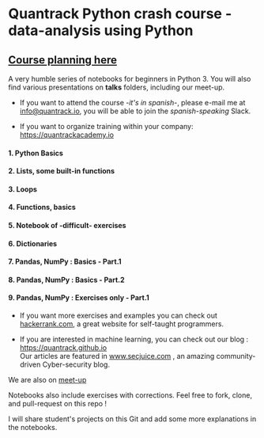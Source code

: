 # Quantrack Python crash course - data-analysis using Python
## [Course planning here](https://github.com/quantrack/qt_academy_python_beginners/blob/master/course_plan.pdf)

A very humble series of notebooks for beginners in Python 3. You will also find various presentations on **talks** folders, including our meet-up.

* If you want to attend the course  *-it's in spanish*-, please e-mail me at info@quantrack.io, you will be able to join the *spanish-speaking* Slack.  

* If you want to organize training within your company: https://quantrackacademy.io    




#### 1. Python Basics

#### 2. Lists, some built-in functions

#### 3. Loops

#### 4. Functions, basics

#### 5. Notebook of -difficult- exercises 

#### 6. Dictionaries

#### 7. Pandas, NumPy : Basics - Part.1

#### 8. Pandas, NumPy : Basics - Part.2

#### 9. Pandas, NumPy : Exercises only - Part.1



* If you want more exercises and examples you can check out [hackerrank.com](hackerrank.com), a great website for self-taught programmers.

* If you are interested in machine learning, you can check out our blog : https://quantrack.github.io      
Our articles are featured in www.secjuice.com , an amazing community-driven Cyber-security blog.  

We are also on [meet-up](https://www.meetup.com/fr-FR/Quantrack/members/?sort=join_date&desc=true)  

Notebooks also include exercises with corrections. Feel free to fork, clone, and pull-request on this repo !

I will share student's projects on this Git and add some more explanations in the notebooks.
